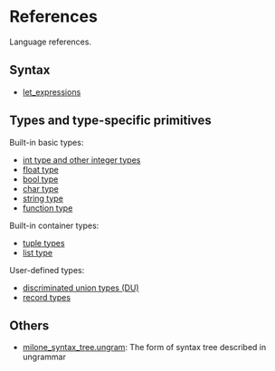 # References

Language references.

## Syntax

- [let_expressions](./let_expressions.md)

## Types and type-specific primitives

Built-in basic types:

- [int type and other integer types](./integer_types.md)
- [float type](./float_types.md)
- [bool type](./bool_type.md)
- [char type](./char_type.md)
- [string type](./string_type.md)
- [function type](./function_type.md)

Built-in container types:

- [tuple types](./tuple_types.md)
- [list type](./list_type.md)

User-defined types:

- [discriminated union types (DU)](./discriminated_union_types.md)
- [record types](./record_types.md)

## Others

- [milone_syntax_tree.ungram](./milone_syntax_tree.ungram): The form of syntax tree described in ungrammar
